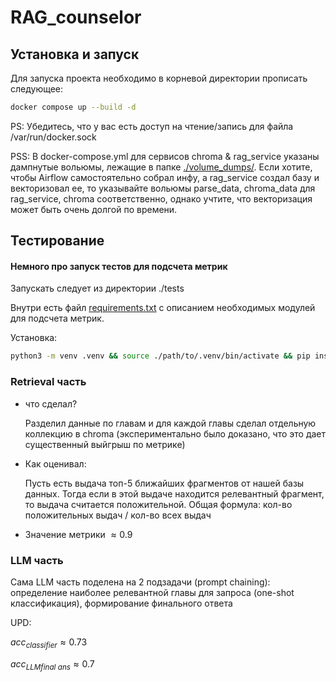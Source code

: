 # RAG_counselor

## Установка и запуск
Для запуска проекта необходимо в корневой директории прописать следующее:
```bash
docker compose up --build -d
```

PS: Убедитесь, что у вас есть доступ на чтение/запись для файла /var/run/docker.sock

PSS:
В docker-compose.yml для сервисов chroma & rag_service указаны дампнутые вольюмы, лежащие в папке [./volume_dumps/](./volume_dumps). Если хотите, чтобы Airflow самостоятельно собрал инфу, а rag_service создал базу и векторизовал ее, то указывайте вольюмы parse_data, chroma_data для rag_service, chroma соответственно, однако учтите, что векторизация может быть очень долгой по времени.

## Тестирование
#### Немного про запуск тестов для подсчета метрик
Запускать следует из директории ./tests

Внутри есть файл [requirements.txt](./tests/requirements.txt) с описанием необходимых модулей для подсчета метрик.

Установка: 
```bash
python3 -m venv .venv && source ./path/to/.venv/bin/activate && pip install -r requirements.txt
```
### Retrieval часть
* что сделал?
  
  Разделил данные по главам и для каждой главы сделал отдельную коллекцию в chroma (экспериментально было доказано, что это дает существенный выйгрыш по метрике)
  
* Как оценивал:
  
  Пусть есть выдача топ-5 ближайших фрагментов от нашей базы данных. Тогда если в этой выдаче находится релевантный фрагмент, то выдача считается положительной. Общая формула: кол-во положительных выдач / кол-во всех выдач

* Значение метрики $\approx 0.9$

### LLM часть

Сама LLM часть поделена на 2 подзадачи (prompt chaining): определение наиболее релевантной главы для запроса (one-shot классификация), формирование финального ответа

UPD:


$acc_{classifier}\approx0.73$

$acc_{LLM final\ ans}\approx0.7$

  
